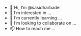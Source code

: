 - 👋 Hi, I’m @sasidharbade
- 👀 I’m interested in ...
- 🌱 I’m currently learning ...
- 💞️ I’m looking to collaborate on ...
- 📫 How to reach me ...

<!---
sasidharbade/sasidharbade is a ✨ special ✨ repository because its `README.md` (this file) appears on your GitHub profile.
You can click the Preview link to take a look at your changes.
--->
